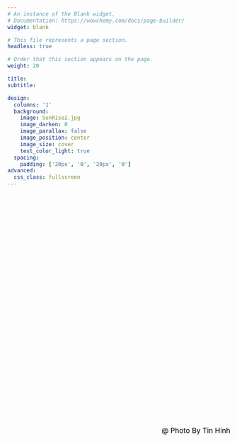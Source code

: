 ```yaml
---
# An instance of the Blank widget.
# Documentation: https://wowchemy.com/docs/page-builder/
widget: blank

# This file represents a page section.
headless: true

# Order that this section appears on the page.
weight: 20

title:
subtitle:

design:
  columns: '1'
  background:
    image: SunRise2.jpg
    image_darken: 0
    image_parallax: false
    image_position: center
    image_size: cover
    text_color_light: true
  spacing:
    padding: ['20px', '0', '20px', '0']
advanced:
  css_class: fullscreen
---
```

 </br> </br> </br> </br> </br> </br> </br> </br> </br> </br> </br> </br> </br> </br> </br> </br> </br> </br> </br> </br> </br> </br> </br> </br> </br></br></br></br></br></br>
<font size=3 color=black><p align="right">@ Photo By Tin Hinh</p></font>
